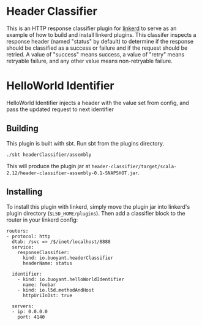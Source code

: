 # Header Classifier

This is an HTTP response classifier plugin for [linkerd](https://linkerd.io)
to serve as an example of how to build and install linkerd plugins.  This
classifer inspects a response header (named "status" by default) to determine if
the response should be classified as a success or failure and if the request
should be retried.  A value of "success" means success, a value of "retry" means
retryable failure, and any other value means non-retryable failure.

# HelloWorld Identifier

HelloWorld Identifier injects a header with the value set from config, and pass
the updated request to next identifier

## Building

This plugin is built with sbt.  Run sbt from the plugins directory.

```
./sbt headerClassifier/assembly
```

This will produce the plugin jar at
`header-classifier/target/scala-2.12/header-classifier-assembly-0.1-SNAPSHOT.jar`.

## Installing

To install this plugin with linkerd, simply move the plugin jar into linkerd's
plugin directory (`$L5D_HOME/plugins`).  Then add a classifier block to the
router in your linkerd config:

```
routers:
- protocol: http
  dtab: /svc => /$/inet/localhost/8888
  service:
    responseClassifier:
      kind: io.buoyant.headerClassifier
      headerName: status

  identifier:
    - kind: io.buoyant.helloWorldIdentifier
      name: foobar
    - kind: io.l5d.methodAndHost
      httpUriInDst: true

  servers:
  - ip: 0.0.0.0
    port: 4140
```
